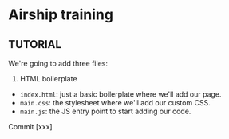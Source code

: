 # Airship training

## TUTORIAL

We're going to add three files:

1. HTML boilerplate
- `index.html`: just a basic boilerplate where we'll add our page.
- `main.css`: the stylesheet where we'll add our custom CSS.
- `main.js`: the JS entry point to start adding our code.

Commit [xxx]
